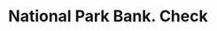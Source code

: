 ---
doi: 10.7916/D8T16FRB
date_other: '1870'
date_other_textual: '1870'
form: printed ephemera
genre:
- Checks (bank checks)
name:
- National Park Bank
object_in_context_url: https://biggert.cul.columbia.edu/items/view/ave_biggert_01076
subject_hierarchical_geographic:
- New York, New York, United States
subject_name:
- National Park Bank
title: National Park Bank. Check
sort_title: National Park Bank. Check
call_number: ave_biggert_01076
coordinates:
- 40.71277777777778,-74.00583333333333
pid: ave_biggert_01076
identifiers: ave_biggert_01076
permalink: /biggert/ave_biggert_01076/
layout: iiif-image-page
---